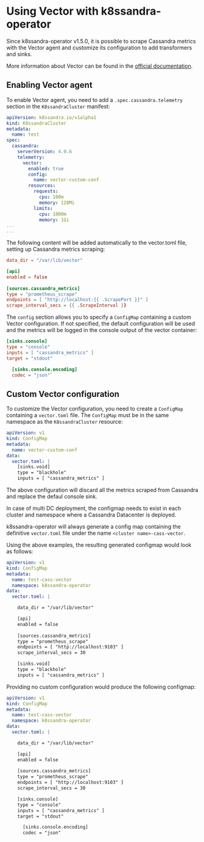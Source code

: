 # Using Vector with k8ssandra-operator

Since k8ssandra-operator v1.5.0, it is possible to scrape Cassandra metrics with the Vector agent and customize its configuration to add transformers and sinks.

More information about Vector can be found in the [official documentation](https://vector.dev/docs/).

## Enabling Vector agent

To enable Vector agent, you need to add a `.spec.cassandra.telemetry` section in the `K8ssandraCluster` manifest:

```yaml
apiVersion: k8ssandra.io/v1alpha1
kind: K8ssandraCluster
metadata:
  name: test
spec:
  cassandra:
    serverVersion: 4.0.6
    telemetry:
      vector:
        enabled: true
        config:
          name: vector-custom-conf
        resources:
          requests:
            cpu: 100m
            memory: 128Mi
          limits:
            cpu: 1000m
            memory: 1Gi
...
...
```

The following content will be added automatically to the vector.toml file, setting up Cassandra metrics scraping:

```toml
data_dir = "/var/lib/vector"

[api]
enabled = false
  
[sources.cassandra_metrics]
type = "prometheus_scrape"
endpoints = [ "http://localhost:{{ .ScrapePort }}" ]
scrape_interval_secs = {{ .ScrapeInterval }}
```

The `config` section allows you to specify a `ConfigMap` containing a custom Vector configuration. If not specified, the default configuration will be used and the metrics will be logged in the console output of the vector container:

```toml
[sinks.console]
type = "console"
inputs = [ "cassandra_metrics" ]
target = "stdout"

  [sinks.console.encoding]
  codec = "json"`
```


## Custom Vector configuration

To customize the Vector configuration, you need to create a `ConfigMap` containing a `vector.toml` file. The `ConfigMap` must be in the same namespace as the `K8ssandraCluster` resource:

```yaml
apiVersion: v1
kind: ConfigMap
metadata:
  name: vector-custom-conf
data:
  vector.toml: |
    [sinks.void]
    type = "blackhole"
    inputs = [ "cassandra_metrics" ]
```

The above configuration will discard all the metrics scraped from Cassandra and replace the defaul console sink.

In case of multi DC deployment, the configmap needs to exist in each cluster and namespace where a Cassandra Datacenter is deployed.

k8ssandra-operator will always generate a config map containing the definitive `vector.toml` file under the name `<cluster name>-cass-vector`. 

Using the above examples, the resulting generated configmap would look as follows:

```yaml
apiVersion: v1
kind: ConfigMap
metadata:
  name: test-cass-vector
  namespace: k8ssandra-operator
data:
  vector.toml: |

    data_dir = "/var/lib/vector"

    [api]
    enabled = false
      
    [sources.cassandra_metrics]
    type = "prometheus_scrape"
    endpoints = [ "http://localhost:9103" ]
    scrape_interval_secs = 30

    [sinks.void]
    type = "blackhole"
    inputs = [ "cassandra_metrics" ]
```

Providing no custom configuration would produce the following configmap:

```yaml
apiVersion: v1
kind: ConfigMap
metadata:
  name: test-cass-vector
  namespace: k8ssandra-operator
data:
  vector.toml: |

    data_dir = "/var/lib/vector"

    [api]
    enabled = false
      
    [sources.cassandra_metrics]
    type = "prometheus_scrape"
    endpoints = [ "http://localhost:9103" ]
    scrape_interval_secs = 30

    [sinks.console]
    type = "console"
    inputs = [ "cassandra_metrics" ]
    target = "stdout"

      [sinks.console.encoding]
      codec = "json"
```